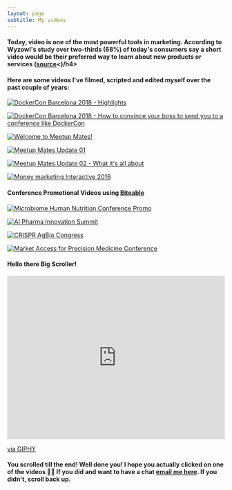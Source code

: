 ```yaml
---
layout: page
subtitle: My videos
---
```

<h4>Today, video is one of the most powerful tools in marketing. According to Wyzowl's study over two-thirds (68%) of today's consumers say a short video would be their preferred way to learn about new products or services (<a href="https://www.wyzowl.com/video-marketing-statistics-2019/" target="_blank">source</a><)/h4>

<h4>Here are some videos I've filmed, scripted and edited myself over the past couple of years:</h4>


[![DockerCon Barcelona 2018 - Highlights](https://i.ibb.co/kD6PCJL/https-i-ytimg-com-vi-ZSg-BCLf-Ml2k-maxresdefault.jpg)](https://www.youtube.com/watch?v=ZSgBCLfMl2k "DockerCon Barcelona 2018")

[![DockerCon Barcelona 2018 - How to convince your boss to send you to a conference like DockerCon](https://i.ibb.co/RPjhttK/https-i-ytimg-com-vi-Qb-ZB9suus-RQ-maxresdefault.jpg)](https://www.youtube.com/watch?v=QbZB9suusRQ "DockerCon Barcelona 2018 - How to convince your boss to send you to a conference like DockerCon")

[![Welcome to Meetup Mates!](https://i.ibb.co/pj1B0jx/https-i-ytimg-com-vi-X6suu-FJp7-JY-maxresdefault.jpg)](https://www.youtube.com/watch?v=X6suuFJp7JY "Welcome to Meetup Mates!")

[![Meetup Mates Update 01](https://i.ibb.co/P4D3sCc/https-i-ytimg-com-vi-k-Id-Gt6-FPKEA-maxresdefault.jpg)](https://www.youtube.com/watch?v=kIdGt6FPKEA "Meetup Mates Update 01")

[![Meetup Mates Update 02 - What it's all about](https://i.ibb.co/dB9Rbhf/https-i-ytimg-com-vi-G-k-Kl2-Db9-Gg-maxresdefault.jpg)](https://www.youtube.com/watch?v=G-kKl2Db9Gg "Meetup Mates Update 02 - What it's all about")

[![Money marketing Interactive 2016](https://i.ibb.co/T0RjGWP/https-i-ytimg-com-vi-7-TTu-Orz5-FBg-maxresdefault.jpg)](https://youtu.be/7TTuOrz5FBg "Money marketing Interactive 2016")

<h4>Conference Promotional Videos using <a href="https://biteable.com" target="_blank">Biteable</a></h4>

[![Microbiome Human Nutrition Conference Promo](https://i.ibb.co/fHtnbn6/https-i-ytimg-com-vi-3-Nt-MAwo-Tx-A-maxresdefault.jpg)](https://www.youtube.com/watch?v=_3NtMAwoTxA "Microbiome Human Nutrition Conference Promo")

[![AI Pharma Innovation Summit](https://i.ibb.co/4t8v18S/https-i-ytimg-com-vi-Va-Bi-Sgg-O8-c-maxresdefault.jpg)](https://www.youtube.com/watch?v=VaBiSggO8_c "AI Pharma Innovation Summit")

[![CRISPR AgBio Congress](https://i.ibb.co/PW0RTW2/https-i-ytimg-com-vi-Xalp-YJe-Hoso-maxresdefault.jpg)](https://www.youtube.com/watch?v=XalpYJeHoso "CRISPR AgBio Congress")

[![Market Access for Precision Medicine Conference](https://i.ibb.co/6FnSQ2K/https-i-ytimg-com-vi-VJDs-NUd-XQLc-maxresdefault.jpg)](https://www.youtube.com/watch?v=VJDsNUdXQLc "Market Access for Precision Medicine Conference")

<h4>Hello there Big Scroller!</h4>

<div style="width:100%;height:0;padding-bottom:75%;position:relative;"><iframe src="https://giphy.com/embed/8CAFRDokyQkhi" width="100%" height="100%" style="position:absolute" frameBorder="0" class="giphy-embed" allowFullScreen></iframe></div><p><a href="https://giphy.com/gifs/cat-kitten-8CAFRDokyQkhi">via GIPHY</a></p>

<h4>You scrolled till the end! Well done you! I hope you actually clicked on one of the videos 🕵️‍♀️ If you did and want to have a chat <a href="mailto:hello@margogantner.com">email me here</a>. If you didn't, scroll back up.</h4>

